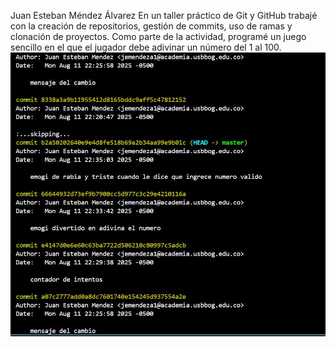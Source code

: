 Juan Esteban Méndez Álvarez
En un taller práctico de Git y GitHub trabajé con la creación de repositorios, gestión de commits, uso de ramas y clonación de proyectos. Como parte de la actividad, programé un juego sencillo en el que el jugador debe adivinar un número del 1 al 100.
![Historial de commits](basesddatos.jpg)
